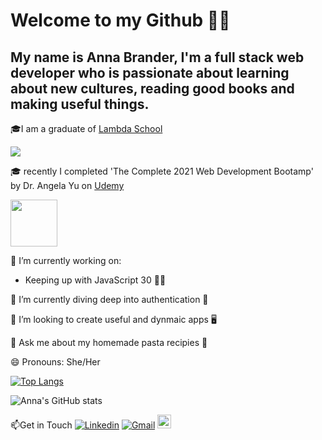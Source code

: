 # Welcome to my Github 🦸‍♀️ 

## My name is Anna Brander, I'm a full stack web developer who is passionate about learning about new cultures, reading good books and making useful things.

<!--
**aelise17264/aelise17264** is a ✨ _special_ ✨ repository because its `README.md` (this file) appears on your GitHub profile.

Here are some ideas to get you started:

⚙️ The languages I use the most are:
![JavaScript](https://img.shields.io/badge/JavaScript-red)
![Reactjs](https://img.shields.io/badge/Reactjs-lightblue)
![Nodejs](https://img.shields.io/badge/Nodejs-green)

-->



🎓I am a graduate of <a href="https://www.credly.com/badges/1048c03a-af89-41da-a010-f5a5a8cceda7/linked_in"> Lambda School </a> 

<img src ="https://images.youracclaim.com/size/110x110/images/866c4132-ed2f-44f5-83df-86bf2ae639d9/lambda-badge-full-stack-web.png"/>

🎓 recently I completed 'The Complete 2021 Web Development Bootamp' by Dr. Angela Yu on <a href="https://www.udemy.com/certificate/UC-8712a14c-3a19-4d9c-9ee2-3da3df32c55e/">Udemy</a>

<img src="https://udemy-certificate.s3.amazonaws.com/image/UC-8712a14c-3a19-4d9c-9ee2-3da3df32c55e.jpg?v=1619022611000" height=75px/>


🔭 I’m currently working on:
- Keeping up with JavaScript 30 🏃‍♀️
     
🌱 I’m currently diving deep into authentication 🤿

👯 I’m looking to create useful and dynmaic apps 🖥️

💬 Ask me about my homemade pasta recipies 🍝

😄 Pronouns: She/Her

[![Top Langs](https://github-readme-stats.vercel.app/api/top-langs/?username=aelise17264&layout=compact&theme=synthwave)](https://github.com/aelise17264/github-readme-stats)

![Anna's GitHub stats](https://github-readme-stats.vercel.app/api?username=aelise17264&ount_private=true&show_icons=true&theme=synthwave)


📫Get in Touch
[![Linkedin](https://img.shields.io/badge/-LinkedIn-blue?style=flat&logo=Linkedin&logoColor=white)](https://www.linkedin.com/in/aelise17264/)
[![Gmail](https://img.shields.io/badge/-Gmail-c14438?style=flat&logo=Gmail&logoColor=white)](mailto:aelise17264@gmail.com)
[<img src="https://img.shields.io/github/followers/aelise17264?label=follow&style=social" height="22" title="Follow me" />](https://github.com/aelise17264)

